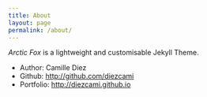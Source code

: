 ```yaml
---
title: About
layout: page
permalink: /about/
---
```

*Arctic Fox* is a lightweight and customisable Jekyll Theme.

* Author: Camille Diez
* Github: http://github.com/diezcami
* Portfolio: http://diezcami.github.io
